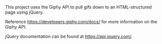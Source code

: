 This project uses the Giphy API to pull gifs down to an HTML-structured page using jQuery.

Reference https://developers.giphy.com/docs/ for more information on the Giphy API.

jQuery documentation can be found at https://api.jquery.com/.
